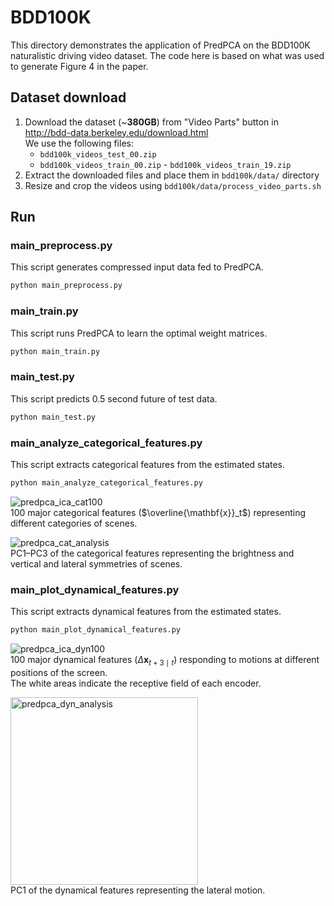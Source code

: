 # BDD100K
This directory demonstrates the application of PredPCA on the BDD100K naturalistic driving video dataset.
The code here is based on what was used to generate Figure 4 in the paper.

## Dataset download
1. Download the dataset (~**380GB**) from "Video Parts" button in http://bdd-data.berkeley.edu/download.html  
We use the following files:
    - `bdd100k_videos_test_00.zip`
    - `bdd100k_videos_train_00.zip` - `bdd100k_videos_train_19.zip`
2. Extract the downloaded files and place them in `bdd100k/data/` directory
3. Resize and crop the videos using `bdd100k/data/process_video_parts.sh`


## Run
### main_preprocess.py
This script generates compressed input data fed to PredPCA.
```bash
python main_preprocess.py
```

### main_train.py
This script runs PredPCA to learn the optimal weight matrices.
```bash
python main_train.py
```

### main_test.py
This script predicts 0.5 second future of test data.
```bash
python main_test.py
```

### main_analyze_categorical_features.py
This script extracts categorical features from the estimated states.
```bash
python main_analyze_categorical_features.py
```
![predpca_ica_cat100](https://github.com/user-attachments/assets/1e02be01-6a67-4d8a-9dc7-8f7f0b015e7e)  
100 major categorical features ($\overline{\mathbf{x}}_t$) representing different categories of scenes.

![predpca_cat_analysis](https://github.com/user-attachments/assets/2aa80e17-86f1-4ff6-a550-f0ba8ba68223)  
PC1–PC3 of the categorical features representing the brightness and vertical and lateral symmetries of scenes.

### main_plot_dynamical_features.py
This script extracts dynamical features from the estimated states.
```bash
python main_plot_dynamical_features.py
```
![predpca_ica_dyn100](https://github.com/user-attachments/assets/94286930-b4c4-4e8e-ac0d-80f0e4983d36)  
100 major dynamical features ($\Delta \mathbf{x}_{t+3 \mid t}$) responding to motions at different positions of the screen.  
The white areas indicate the receptive field of each encoder.

<img src="https://github.com/user-attachments/assets/15d5010d-8979-443e-b2ae-b8776771a427" height=300 alt="predpca_dyn_analysis"><br>
PC1 of the dynamical features representing the lateral motion.

